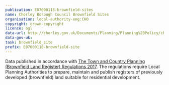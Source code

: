```yaml
---
publication: E07000118-brownfield-sites
name: Chorley Borough Council Brownfield Sites
organisation: local-authority-eng:CHO
copyright: crown-copyright
licence: ogl
data-url: http://chorley.gov.uk/Documents/Planning/Planning%20Policy/chorley_brownfieldregister_2017-10-12_rev1.csv
data-gov-uk: 
task: brownfield_site
prefix: E07000118-brownfield-site
---
```


Data published in accordance with [The Town and Country Planning (Brownfield Land Register) Regulations 2017](http://www.legislation.gov.uk/uksi/2017/403/contents/made).
The regulations require Local Planning Authorities to prepare, maintain and publish registers of previously developed (brownfield) land suitable for residential development.

